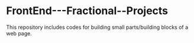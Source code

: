 # FrontEnd---Fractional--Projects
This repository includes codes for building small parts/building blocks of a web page.
